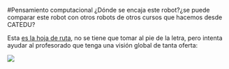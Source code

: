 #Pensamiento computacional
¿Dónde se encaja este robot?¿se puede comparar este robot con otros robots de otros cursos que hacemos desde CATEDU?

  Esta [es la hoja de ruta](https://www.google.com/url?q=https://docs.google.com/drawings/d/e/2PACX-1vSnGHqK6AD7RaD8mVMBXUwXmzE4KXQQqdhBX6rGc7arR9_DOfE02i0wSDKuY20BO7VhPk39MQVcbqX_/pub?w%3D967%26h%3D1276&sa=D&ust=1513946282840000&usg=AFQjCNHkGuiM84lJ2wwR-rfHq2k9s0PxDA), no se tiene que tomar al pie de la letra, pero intenta ayudar al profesorado que tenga una visión global de tanta oferta:

![](https://docs.google.com/drawings/d/e/2PACX-1vSnGHqK6AD7RaD8mVMBXUwXmzE4KXQQqdhBX6rGc7arR9_DOfE02i0wSDKuY20BO7VhPk39MQVcbqX_/pub?w=967&h=1276)